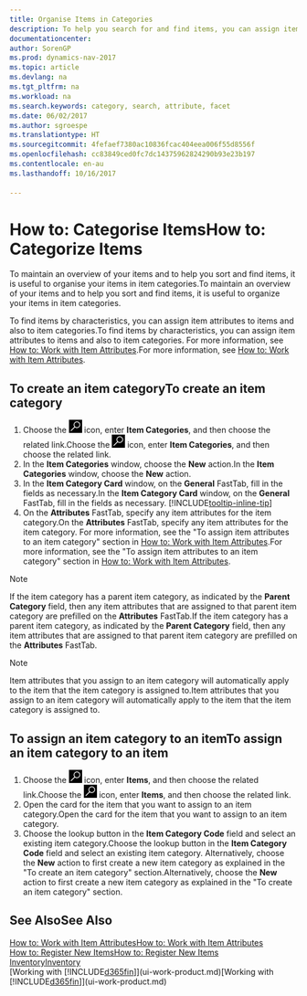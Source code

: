 ```yaml
---
title: Organise Items in Categories
description: To help you search for and find items, you can assign item attributes and organise items in categories.
documentationcenter: 
author: SorenGP
ms.prod: dynamics-nav-2017
ms.topic: article
ms.devlang: na
ms.tgt_pltfrm: na
ms.workload: na
ms.search.keywords: category, search, attribute, facet
ms.date: 06/02/2017
ms.author: sgroespe
ms.translationtype: HT
ms.sourcegitcommit: 4fefaef7380ac10836fcac404eea006f55d8556f
ms.openlocfilehash: cc83849ced0fc7dc14375962824290b93e23b197
ms.contentlocale: en-au
ms.lasthandoff: 10/16/2017

---
```

# <a name="how-to-categorize-items"></a><span data-ttu-id="50560-103">How to: Categorise Items</span><span class="sxs-lookup"><span data-stu-id="50560-103">How to: Categorize Items</span></span>
<span data-ttu-id="50560-104">To maintain an overview of your items and to help you sort and find items, it is useful to organise your items in item categories.</span><span class="sxs-lookup"><span data-stu-id="50560-104">To maintain an overview of your items and to help you sort and find items, it is useful to organize your items in item categories.</span></span>

<span data-ttu-id="50560-105">To find items by characteristics, you can assign item attributes to items and also to item categories.</span><span class="sxs-lookup"><span data-stu-id="50560-105">To find items by characteristics, you can assign item attributes to items and also to item categories.</span></span> <span data-ttu-id="50560-106">For more information, see [How to: Work with Item Attributes](inventory-how-work-item-attributes.md).</span><span class="sxs-lookup"><span data-stu-id="50560-106">For more information, see [How to: Work with Item Attributes](inventory-how-work-item-attributes.md).</span></span>

## <a name="to-create-an-item-category"></a><span data-ttu-id="50560-107">To create an item category</span><span class="sxs-lookup"><span data-stu-id="50560-107">To create an item category</span></span>
1. <span data-ttu-id="50560-108">Choose the ![Search for Page or Report](media/ui-search/search_small.png "Search for Page or Report icon") icon, enter **Item Categories**, and then choose the related link.</span><span class="sxs-lookup"><span data-stu-id="50560-108">Choose the ![Search for Page or Report](media/ui-search/search_small.png "Search for Page or Report icon") icon, enter **Item Categories**, and then choose the related link.</span></span>
2. <span data-ttu-id="50560-109">In the **Item Categories** window, choose the **New** action.</span><span class="sxs-lookup"><span data-stu-id="50560-109">In the **Item Categories** window, choose the **New** action.</span></span>
3. <span data-ttu-id="50560-110">In the **Item Category Card** window, on the **General** FastTab, fill in the fields as necessary.</span><span class="sxs-lookup"><span data-stu-id="50560-110">In the **Item Category Card** window, on the **General** FastTab, fill in the fields as necessary.</span></span> [!INCLUDE[tooltip-inline-tip](includes/tooltip-inline-tip_md.md)]
4. <span data-ttu-id="50560-111">On the **Attributes** FastTab, specify any item attributes for the item category.</span><span class="sxs-lookup"><span data-stu-id="50560-111">On the **Attributes** FastTab, specify any item attributes for the item category.</span></span> <span data-ttu-id="50560-112">For more information, see the "To assign item attributes to an item category" section in [How to: Work with Item Attributes](inventory-how-work-item-attributes.md).</span><span class="sxs-lookup"><span data-stu-id="50560-112">For more information, see the "To assign item attributes to an item category" section in [How to: Work with Item Attributes](inventory-how-work-item-attributes.md).</span></span>

> [!NOTE]  
>   <span data-ttu-id="50560-113">If the item category has a parent item category, as indicated by the **Parent Category** field, then any item attributes that are assigned to that parent item category are prefilled on the **Attributes** FastTab.</span><span class="sxs-lookup"><span data-stu-id="50560-113">If the item category has a parent item category, as indicated by the **Parent Category** field, then any item attributes that are assigned to that parent item category are prefilled on the **Attributes** FastTab.</span></span>

> [!NOTE]  
>   <span data-ttu-id="50560-114">Item attributes that you assign to an item category will automatically apply to the item that the item category is assigned to.</span><span class="sxs-lookup"><span data-stu-id="50560-114">Item attributes that you assign to an item category will automatically apply to the item that the item category is assigned to.</span></span>

## <a name="to-assign-an-item-category-to-an-item"></a><span data-ttu-id="50560-115">To assign an item category to an item</span><span class="sxs-lookup"><span data-stu-id="50560-115">To assign an item category to an item</span></span>
1. <span data-ttu-id="50560-116">Choose the ![Search for Page or Report](media/ui-search/search_small.png "Search for Page or Report icon") icon, enter **Items**, and then choose the related link.</span><span class="sxs-lookup"><span data-stu-id="50560-116">Choose the ![Search for Page or Report](media/ui-search/search_small.png "Search for Page or Report icon") icon, enter **Items**, and then choose the related link.</span></span>
2. <span data-ttu-id="50560-117">Open the card for the item that you want to assign to an item category.</span><span class="sxs-lookup"><span data-stu-id="50560-117">Open the card for the item that you want to assign to an item category.</span></span>
3. <span data-ttu-id="50560-118">Choose the lookup button in the **Item Category Code** field and select an existing item category.</span><span class="sxs-lookup"><span data-stu-id="50560-118">Choose the lookup button in the **Item Category Code** field and select an existing item category.</span></span> <span data-ttu-id="50560-119">Alternatively, choose the **New** action to first create a new item category as explained in the "To create an item category" section.</span><span class="sxs-lookup"><span data-stu-id="50560-119">Alternatively, choose the **New** action to first create a new item category as explained in the "To create an item category" section.</span></span>

## <a name="see-also"></a><span data-ttu-id="50560-120">See Also</span><span class="sxs-lookup"><span data-stu-id="50560-120">See Also</span></span>
[<span data-ttu-id="50560-121">How to: Work with Item Attributes</span><span class="sxs-lookup"><span data-stu-id="50560-121">How to: Work with Item Attributes</span></span>](inventory-how-work-item-attributes.md)  
[<span data-ttu-id="50560-122">How to: Register New Items</span><span class="sxs-lookup"><span data-stu-id="50560-122">How to: Register New Items</span></span>](inventory-how-register-new-items.md)  
[<span data-ttu-id="50560-123">Inventory</span><span class="sxs-lookup"><span data-stu-id="50560-123">Inventory</span></span>](inventory-manage-inventory.md)  
<span data-ttu-id="50560-124">[Working with [!INCLUDE[d365fin](includes/d365fin_md.md)]](ui-work-product.md)</span><span class="sxs-lookup"><span data-stu-id="50560-124">[Working with [!INCLUDE[d365fin](includes/d365fin_md.md)]](ui-work-product.md)</span></span>

